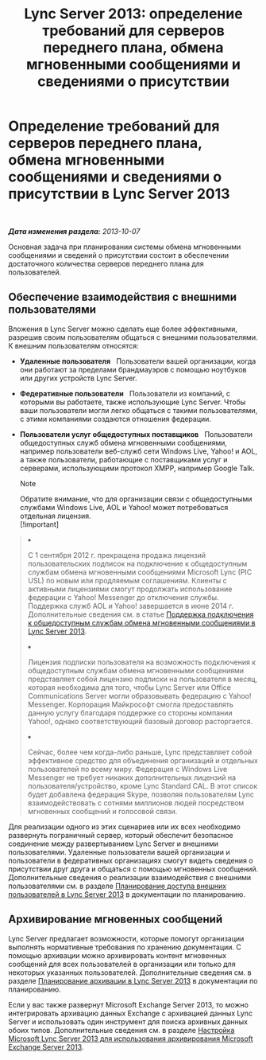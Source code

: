 ﻿---
title: 'Lync Server 2013: определение требований для серверов переднего плана, обмена мгновенными сообщениями и сведениями о присутствии'
TOCTitle: Определение требований для серверов переднего плана, обмена мгновенными сообщениями и сведениями о присутствии
ms:assetid: c21198bc-520c-4d17-8b84-7ff1475b9b0a
ms:mtpsurl: https://technet.microsoft.com/ru-ru/library/Gg412956(v=OCS.15)
ms:contentKeyID: 49311065
ms.date: 05/19/2016
mtps_version: v=OCS.15
ms.translationtype: HT
---

# Определение требований для серверов переднего плана, обмена мгновенными сообщениями и сведениями о присутствии в Lync Server 2013

 

_**Дата изменения раздела:** 2013-10-07_

Основная задача при планировании системы обмена мгновенными сообщениями и сведений о присутствии состоит в обеспечении достаточного количества серверов переднего плана для пользователей.

## Обеспечение взаимодействия с внешними пользователями

Вложения в Lync Server можно сделать еще более эффективными, разрешив своим пользователям общаться с внешними пользователями. К внешним пользователям относятся:

  - **Удаленные пользователя**   Пользователи вашей организации, когда они работают за пределами брандмауэров с помощью ноутбуков или других устройств Lync Server.

  - **Федеративные пользователи**   Пользователи из компаний, с которыми вы работаете, также использующие Lync Server. Чтобы ваши пользователи могли легко общаться с такими пользователями, с этими компаниями создаются отношения федерации.

  - **Пользователи услуг общедоступных поставщиков**   Пользователи общедоступных служб обмена мгновенными сообщениями, например пользователи веб-служб сети Windows Live, Yahoo\! и AOL, а также пользователи, работающие с поставщиками услуг и серверами, использующими протокол XMPP, например Google Talk.
    
    > [!note]  
    > Обратите внимание, что для организации связи с общедоступными службами Windows Live, AOL и Yahoo! может потребоваться отдельная лицензия.    
    > [!important]  
    > <ul>    
> <li><p>С 1 сентября 2012 г. прекращена продажа лицензий пользовательских подписок на подключение к общедоступным службам обмена мгновенными сообщениями Microsoft Lync (PIC USL) по новым или продляемым соглашениям. Клиенты с активными лицензиями смогут продолжать использование федерации с Yahoo! Messenger до отключения службы. Поддержка служб AOL и Yahoo! завершается в июне 2014 г. Дополнительные сведения см. в статье <a href="lync-server-2013-support-for-public-instant-messenger-connectivity.md">Поддержка подключения к общедоступным службам обмена мгновенными сообщениями в Lync Server 2013</a>.</p></li>    
> 
> <li><p>Лицензия подписки пользователя на возможность подключения к общедоступным службам обмена мгновенными сообщениями представляет собой лицензию подписки на пользователя в месяц, которая необходима для того, чтобы Lync Server или Office Communications Server могли образовывать федерацию с Yahoo! Messenger. Корпорация Майкрософт смогла предоставлять данную услугу благодаря поддержке со стороны компании Yahoo!, однако соответствующий базовый договор расторгается.</p></li>    
> 
> 
> <li><p>Сейчас, более чем когда-либо раньше, Lync представляет собой эффективное средство для объединения организаций и отдельных пользователей по всему миру. Федерация с Windows Live Messenger не требует никаких дополнительных лицензий на пользователя/устройство, кроме Lync Standard CAL. В этот список будет добавлена федерация Skype, позволяя пользователям Lync взаимодействовать с сотнями миллионов людей посредством мгновенных сообщений и голосовой связи.</p></li>    </ul>


Для реализации одного из этих сценариев или их всех необходимо развернуть пограничный сервер, который обеспечит безопасное соединение между развертыванием Lync Server и внешними пользователями. Удаленные пользователи вашей организации и пользователи в федеративных организациях смогут видеть сведения о присутствии друг друга и общаться с помощью мгновенных сообщений. Дополнительные сведения о реализации взаимодействия с внешними пользователями см. в разделе [Планирование доступа внешних пользователей в Lync Server 2013](lync-server-2013-planning-for-external-user-access.md) в документации по планированию.

## Архивирование мгновенных сообщений

Lync Server предлагает возможности, которые помогут организации выполнять нормативные требования по хранению документации. С помощью архивации можно архивировать контент мгновенных сообщений для всех пользователей в организации или только для некоторых указанных пользователей. Дополнительные сведения см. в разделе [Планирование архивации в Lync Server 2013](lync-server-2013-planning-for-archiving.md) в документации по планированию.

Если у вас также развернут Microsoft Exchange Server 2013, то можно интегрировать архивацию данных Exchange с архивацией данных Lync Server и использовать один инструмент для поиска архивных данных обоих типов. Дополнительные сведения см. в разделе [Настройка Microsoft Lync Server 2013 для использования архивирования Microsoft Exchange Server 2013](configuring-lync-server-2013-to-use-microsoft-exchange-server-2013-archiving.md).

